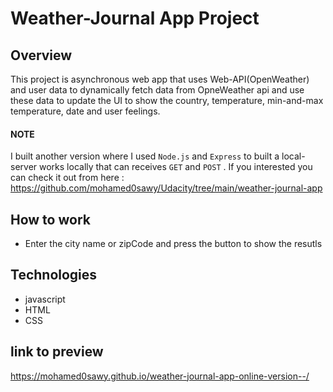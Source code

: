 # Weather-Journal App Project

## Overview

This project is asynchronous web app that uses Web-API(OpenWeather) and user data to dynamically fetch data from OpneWeather api and use these data to update the UI to
show the country, temperature, min-and-max temperature, date and user feelings. 
#### NOTE 
I built another version where I used `Node.js` and `Express` to built a local-server works locally that can receives `GET` and `POST` .
If you interested you can check it out from here : https://github.com/mohamed0sawy/Udacity/tree/main/weather-journal-app

## How to work
* Enter the city name or zipCode and press the button to show the resutls

## Technologies
* javascript
* HTML
* CSS

## link to preview
https://mohamed0sawy.github.io/weather-journal-app-online-version--/
